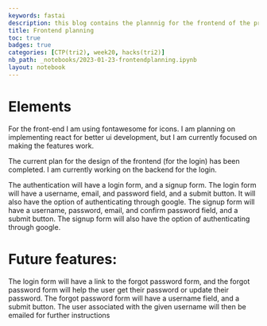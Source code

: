 ```yaml
---
keywords: fastai
description: this blog contains the plannnig for the frontend of the project
title: Frontend planning
toc: true
badges: true
categories: [CTP(tri2), week20, hacks(tri2)]
nb_path: _notebooks/2023-01-23-frontendplanning.ipynb
layout: notebook
---
```


<!--
#################################################
### THIS FILE WAS AUTOGENERATED! DO NOT EDIT! ###
#################################################
# file to edit: _notebooks/2023-01-23-frontendplanning.ipynb
-->

<div class="container" id="notebook-container">
        
<div class="cell border-box-sizing text_cell rendered"><div class="inner_cell">
<div class="text_cell_render border-box-sizing rendered_html">
<h1 id="Elements">Elements<a class="anchor-link" href="#Elements"> </a></h1><p>For the front-end I am using fontawesome for icons. I am planning on implementing react for better ui development, but I am currently focused on making the features work.</p>
<p>The current plan for the design of the frontend (for the login) has been completed. I am currently working on the backend for the login.</p>
<p>The authentication will have a login form, and a signup form. The login form will have a username, email, and password field, and a submit button. It will also have the option of authenticating through google. The signup form will have a username, password, email, and confirm password field, and a submit button. The signup form will also have the option of authenticating through google.</p>
<h1 id="Future-features:">Future features:<a class="anchor-link" href="#Future-features:"> </a></h1><p>The login form will have a link to the forgot password form, and the forgot password form will help the user get their password or update their password.  The forgot password form will have a username field, and a submit button. The user associated with the given username will then be emailed for further instructions</p>

</div>
</div>
</div>
</div>
 

